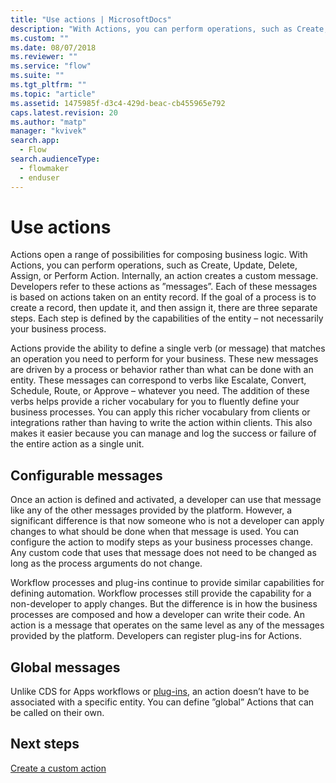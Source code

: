 ```yaml
---
title: "Use actions | MicrosoftDocs"
description: "With Actions, you can perform operations, such as Create, Update, Delete, Assign, or Perform Action. Internally, an action creates a custom message"
ms.custom: ""
ms.date: 08/07/2018
ms.reviewer: ""
ms.service: "flow"
ms.suite: ""
ms.tgt_pltfrm: ""
ms.topic: "article"
ms.assetid: 1475985f-d3c4-429d-beac-cb455965e792
caps.latest.revision: 20
ms.author: "matp"
manager: "kvivek"
search.app: 
  - Flow
search.audienceType: 
  - flowmaker
  - enduser
---
```

# Use actions

Actions open a range of possibilities for composing business logic. With Actions, you can perform operations, such as Create, Update, Delete, Assign, or Perform Action. Internally, an action creates a custom message. Developers refer to these actions as ”messages”. Each of these messages is based on actions taken on an entity record. If the goal of a process is to create a record, then update it, and then assign it, there are three separate steps. Each step is defined by the capabilities of the entity – not necessarily your business process.  
  
Actions provide the ability to define a single verb (or message) that matches an operation you need to perform for your business. These new messages are driven by a process or behavior rather than what can be done with an entity. These messages can correspond to verbs like Escalate, Convert, Schedule, Route, or Approve – whatever you need. The addition of these verbs helps provide a richer vocabulary for you to fluently define your business processes. You can apply this richer vocabulary from clients or integrations rather than having to write the action within clients. This also makes it easier because you can manage and log the success or failure of the entire action as a single unit.  
  
<a name="BKMK_ConfigurableMessages"></a>   
## Configurable messages  
 Once an action is defined and activated, a developer can use that message like any of the other messages provided by the platform. However, a significant difference is that now someone who is not a developer can apply changes to what should be done when that message is used. You can configure the action to modify steps as your business processes change. Any custom code that uses that message does not need to be changed as long as the process arguments do not change.  
  
 Workflow processes and plug-ins continue to provide similar capabilities for defining automation. Workflow processes still provide the capability for a non-developer to apply changes. But the difference is in how the business processes are composed and how a developer can write their code. An action is a message that operates on the same level as any of the messages provided by the platform. Developers can register plug-ins for Actions.  
  
<a name="BKMK_GlobalMessages"></a>   
## Global messages 
 
 Unlike CDS for Apps workflows or [plug-ins](/powerapps/developer/common-data-service/apply-business-logic-with-code?branch=master#create-a-plug-in), an action doesn’t have to be associated with a specific entity. You can define ”global” Actions that can be called on their own.

## Next steps

[Create a custom action](create-actions.md)  
  

